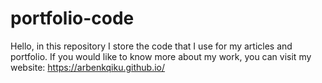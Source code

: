 # portfolio-code

Hello, in this repository I store the code that I use for my articles and portfolio. 
If you would like to know more about my work, you can visit my website: https://arbenkqiku.github.io/


